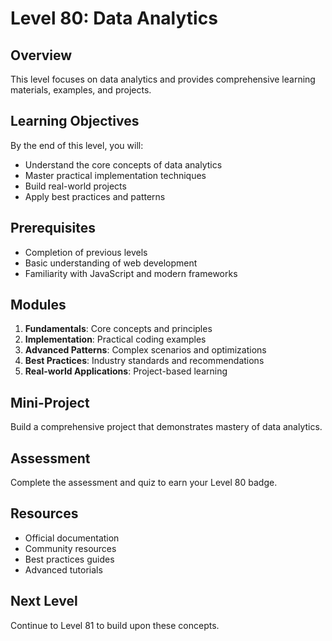 # Level 80: Data Analytics

## Overview
This level focuses on data analytics and provides comprehensive learning materials, examples, and projects.

## Learning Objectives
By the end of this level, you will:
- Understand the core concepts of data analytics
- Master practical implementation techniques
- Build real-world projects
- Apply best practices and patterns

## Prerequisites
- Completion of previous levels
- Basic understanding of web development
- Familiarity with JavaScript and modern frameworks

## Modules
1. **Fundamentals**: Core concepts and principles
2. **Implementation**: Practical coding examples
3. **Advanced Patterns**: Complex scenarios and optimizations
4. **Best Practices**: Industry standards and recommendations
5. **Real-world Applications**: Project-based learning

## Mini-Project
Build a comprehensive project that demonstrates mastery of data analytics.

## Assessment
Complete the assessment and quiz to earn your Level 80 badge.

## Resources
- Official documentation
- Community resources
- Best practices guides
- Advanced tutorials

## Next Level
Continue to Level 81 to build upon these concepts.

